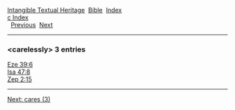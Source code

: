 [Intangible Textual Heritage](../../index)  [Bible](../index) 
[Index](index)   
[c Index](_c_)  
  [Previous](c01912)  [Next](c01914) 

------------------------------------------------------------------------

### &lt;carelessly&gt; 3 entries

[Eze 39:6](../kjv/eze039.htm#006)  
[Isa 47:8](../kjv/isa047.htm#008)  
[Zep 2:15](../kjv/zep002.htm#015)  

------------------------------------------------------------------------

[Next: cares (3)](c01914)
